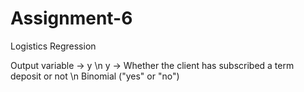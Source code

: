 # Assignment-6
Logistics Regression

Output variable -> y \n
y -> Whether the client has subscribed a term deposit or not \n
Binomial ("yes" or "no")
